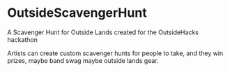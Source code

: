 # OutsideScavengerHunt
A Scavenger Hunt for Outside Lands created for the OutsideHacks hackathon

Artists can create custom scavenger hunts for people to take, and they win prizes, maybe band swag maybe outside lands gear.
